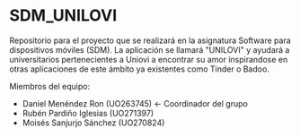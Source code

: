 # SDM_UNILOVI
Repositorio para el proyecto que se realizará en la asignatura Software para dispositivos móviles (SDM). La aplicación se llamará "UNILOVI" y ayudará a universitarios pertenecientes a Uniovi a encontrar su amor inspirandose en otras aplicaciones de este ámbito ya existentes como Tinder o Badoo.

Miembros del equipo: 
- Daniel Menéndez Ron (UO263745) <- Coordinador del grupo
- Rubén Pardiño Iglesias (UO271397)
- Moisés Sanjurjo Sánchez (UO270824)

